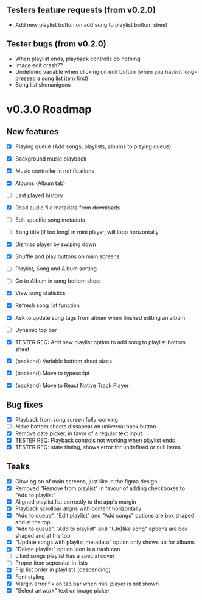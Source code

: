 ## Testers feature requests (from v0.2.0)

-   Add new playlist button on add song to playlist bottom sheet

## Tester bugs (from v0.2.0)

-   When playlist ends, playback controlls do nothing
-   Image edit crash??
-   Undefined variable when clicking on edit button (when you havent long-pressed a song list item first)
-   Song list shenanigens

# v0.3.0 Roadmap

## New features

-   [x] Playing queue (Add songs, playlists, albums to playing queue)
-   [x] Background music playback
-   [x] Music controller in notifications
-   [x] Albums (Album tab)
-   [ ] Last played history
-   [x] Read audio file metadata from downloads
-   [ ] Edit specific song metadata
-   [ ] Song title (if too long) in mini player, will loop horizontally
-   [x] Dismiss player by swiping down
-   [x] Shuffle and play buttons on main screens

-   [ ] Playlist, Song and Album sorting
-   [ ] Go to Album in song bottom sheet
-   [x] View song statistics
-   [x] Refresh song list function
-   [x] Ask to update song tags from album when finshed editing an album
-   [ ] Dynamic top bar

-   [x] TESTER REQ: Add new playlist option to add song to playlist bottom sheet
-   [x] (backend) Variable bottom sheet sizes
-   [x] (backend) Move to typescript
-   [x] (backend) Move to React Native Track Player

## Bug fixes

-   [x] Playback from song screen fully working
-   [ ] Make bottom sheets dissapear on universal back button
-   [x] Remove date picker, in favor of a regular text input
-   [x] TESTER REQ: Playback controls not working when playlist ends
-   [x] TESTER REQ: state timing, shows error for undefined or null items

## Teaks

-   [x] Glow bg on of main screens, just like in the figma design
-   [x] Removed "Remove from playlist" in favour of adding checkboxes to "Add to playlist"
-   [x] Aligned playlist list correctly to the app's margin
-   [x] Playback scrollbar aligns with content horizontally
-   [x] "Add to queue", "Edit playlist" and "Add songs" options are box shaped and at the top
-   [x] "Add to queue", "Add to playlist" and "(Un)like song" options are box shaped and at the top
-   [x] "Update songs with playlist metadata" option only shows up for albums
-   [x] "Delete playlist" option icon is a trash can
-   [ ] Liked songs playlist has a special cover
-   [ ] Proper item seperator in lists
-   [x] Flip list order in playlists (descending)
-   [x] Font styling
-   [x] Margin error fix on tab bar when mini player is not shown
-   [x] "Select artwork" text on image picker